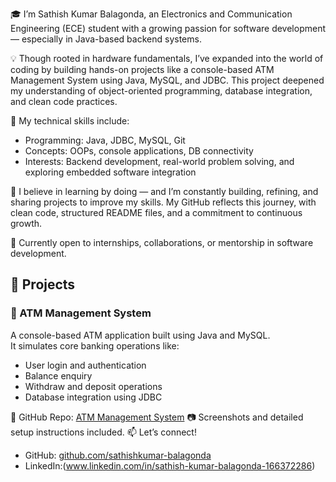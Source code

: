 🎓 I’m Sathish Kumar Balagonda, an Electronics and Communication Engineering (ECE) student with a growing passion for software development — especially in Java-based backend systems.

💡 Though rooted in hardware fundamentals, I’ve expanded into the world of coding by building hands-on projects like a console-based ATM Management System using Java, MySQL, and JDBC. This project deepened my understanding of object-oriented programming, database integration, and clean code practices.

🔧 My technical skills include:
- Programming: Java, JDBC, MySQL, Git
- Concepts: OOPs, console applications, DB connectivity
- Interests: Backend development, real-world problem solving, and exploring embedded software integration

🚀 I believe in learning by doing — and I’m constantly building, refining, and sharing projects to improve my skills. My GitHub reflects this journey, with clean code, structured README files, and a commitment to continuous growth.

📌 Currently open to internships, collaborations, or mentorship in software development.

## 🚀 Projects

### 🏦 ATM Management System
A console-based ATM application built using Java and MySQL.  
It simulates core banking operations like:
- User login and authentication
- Balance enquiry
- Withdraw and deposit operations
- Database integration using JDBC

📌 GitHub Repo: [ATM Management System](https://github.com/sathishkumar-balagonda/ATM-Management-System)
📷 Screenshots and detailed setup instructions included.
📫 Let’s connect!
- GitHub: [github.com/sathishkumar-balagonda](https://github.com/sathishkumar-balagonda)
- LinkedIn:(www.linkedin.com/in/sathish-kumar-balagonda-166372286) 
